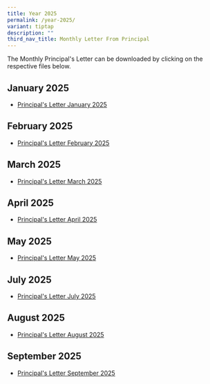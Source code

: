 ```yaml
---
title: Year 2025
permalink: /year-2025/
variant: tiptap
description: ""
third_nav_title: Monthly Letter From Principal
---
```

<p>The Monthly Principal's Letter can be downloaded by clicking on the respective
files below.</p>
<p></p>
<h2>January 2025</h2>
<ul data-tight="true" class="tight">
<li>
<p><a href="/files/Principal_s_Letter_Jan_2025.pdf" rel="noopener nofollow" target="_blank">Principal's Letter January 2025</a>
</p>
</li>
</ul>
<p></p>
<h2>February 2025</h2>
<ul data-tight="true" class="tight">
<li>
<p><a href="/files/Principal_s_Letter_Feb_2025.pdf" rel="noopener noreferrer nofollow" target="_blank">Principal's Letter February 2025</a>
</p>
</li>
</ul>
<h2>March 2025</h2>
<ul data-tight="true" class="tight">
<li>
<p><a href="/files/Principal_s_Letter_Mar_2025.pdf" rel="noopener nofollow" target="_blank">Principal's Letter March 2025</a>
</p>
</li>
</ul>
<h2>April 2025</h2>
<ul data-tight="true" class="tight">
<li>
<p><a href="/files/Principal_s_Letter_April_2025.pdf" rel="noopener nofollow" target="_blank">Principal's Letter April 2025</a>
</p>
</li>
</ul>
<h2>May 2025</h2>
<ul data-tight="true" class="tight">
<li>
<p><a href="/files/Principal_s_Letter_May_2025.pdf" rel="noopener nofollow" target="_blank">Principal's Letter May 2025</a>
</p>
</li>
</ul>
<h2>July 2025</h2>
<ul data-tight="true" class="tight">
<li>
<p><a href="/files/Principal_s_Letter_July_final.pdf" rel="noopener nofollow" target="_blank">Principal's Letter July 2025</a>
</p>
</li>
</ul>
<h2>August 2025</h2>
<ul data-tight="true" class="tight">
<li>
<p><a href="/files/Principal_s_Letter_August_final.pdf" rel="noopener nofollow" target="_blank">Principal's Letter August 2025</a>
</p>
</li>
</ul>
<h2>September 2025</h2>
<ul data-tight="true" class="tight">
<li>
<p><a href="/files/Principal_s_Letter_Sept_final.pdf" rel="noopener nofollow" target="_blank">Principal's Letter September 2025</a>
</p>
</li>
</ul>
<p></p>